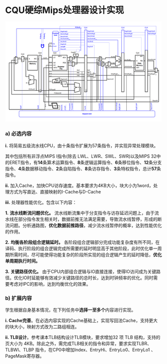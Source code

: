 # CQU硬综Mips处理器设计实现

<img src="./fig.png">

### **a)  必选内容**

**i.** 将简易五级流水线CPU，由十条指令扩展为57条指令，并实现异常处理模块。

其中包括所有非浮点MIPS I指令(除去 LWL、LWR、SWL、SWR)以及MIPS 32中的ERET指令，有**14**条算术运算指令、**8**条逻辑运算指令、**6**条移位指令、**12**条分支指令、**4**条数据移动指令、**2**条自陷指令、**8**条访存指令、**3**条特权指令，总计**57**条指令。

**ii.** 加入Cache，加快CPU访存速度。基本要求为4KB大小，块大小为1word，处理方式为写直达、直接映射的I-Cache与D-Cache

**iii.** 处理器性能优化。包含以下内容：

**1.**    **流水线断流问题优化。** 流水线断流集中于分支指令与访存延迟问题上，由于流水线在部分指令发生相关时，数据前推无法满足需要，导致流水线暂停，形成的断流问题。分析通路图，**优化数据前推路径**，减少流水线暂停的概率，达到性能优化的作用。

**2.**    **均衡各阶段组合逻辑延时。** 各阶段组合逻辑部分完成功能复杂度有所不同，在译码、执行阶段的组合逻辑完成所需要的延时明显高于其他阶段，此时优化单一周期所需时间，尽可能使得功能复杂的阶段所实现的组合逻辑产生的延时降低，**优化单周期执行时间。**

**3.**    **关键路径优化。** 由于CPU内部组合逻辑与IO直接连接，使得IO访问成为关键路径。优化IO时延能够有效减少关键路径的总时长，达到时钟频率的优化。同时需要考虑对IPC的影响，达到均衡优化的效果。

### b)  扩展内容

学生根据自身基本情况，在下列任务中**选择一至多个**内容进行实现。

**i.  Cache完善**。在必选内容实现的Cache基础上，实现写回法Cache，支持更大的块大小，映射方式改为二路组相连。

**ii.  TLB设计**。参考课本TLB结构设计TLB模块，要求增加32 项 TLB 结构，支持的页大小为 4KB。除此之外，需完成TLB相关的指令和异常，要求实现TLBR、TLBWI、TLBP 指令，在CP0中增加Index、EntryHi、EntryLo0、EntryLo1 、PageMask寄存器。
